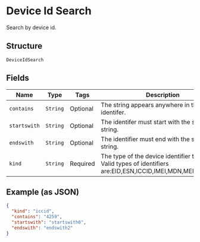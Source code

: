 
# Device Id Search

Search by device id.

## Structure

`DeviceIdSearch`

## Fields

| Name | Type | Tags | Description |
|  --- | --- | --- | --- |
| `contains` | `String` | Optional | The string appears anywhere in the identifer. |
| `startswith` | `String` | Optional | The identifer must start with the specified string. |
| `endswith` | `String` | Optional | The identifier must end with the specified string. |
| `kind` | `String` | Required | The type of the device identifier to match. Valid types of identifiers are:EID,ESN,ICCID,IMEI,MDN,MEID,MSISDN. |

## Example (as JSON)

```json
{
  "kind": "iccid",
  "contains": "4259",
  "startswith": "startswith0",
  "endswith": "endswith2"
}
```

